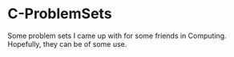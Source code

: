 # C-ProblemSets
Some problem sets I came up with for some friends in Computing. Hopefully, they can be of some use.
